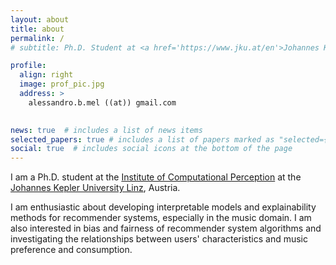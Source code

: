 ```yaml
---
layout: about
title: about
permalink: /
# subtitle: Ph.D. Student at <a href='https://www.jku.at/en'>Johannes Kepler University Linz, Austria</a> # Address. Contacts. Moto. Etc.

profile:
  align: right
  image: prof_pic.jpg
  address: >
    alessandro.b.mel ((at)) gmail.com
 

news: true  # includes a list of news items
selected_papers: true # includes a list of papers marked as "selected={true}"
social: true  # includes social icons at the bottom of the page
---
```


I am a Ph.D. student at the <a href='https://www.jku.at/en/institute-of-computational-perception/'>Institute of Computational Perception</a> at the <a href='https://www.jku.at/en'>Johannes Kepler University Linz</a>, Austria. 

I am enthusiastic about developing interpretable models and explainability methods for recommender systems, especially in the music domain. I am also interested in bias and fairness of recommender system algorithms and investigating the relationships between users' characteristics and music preference and consumption.

<!--- # Put your address / PO. box / other info right below your picture. You can also disable any these elements by editing `profile` property of the YAML header of your `_pages/about.md`. Edit `_bibliography/papers.bib` and Jekyll will render your [publications page](/al-folio/publications/) automatically.

# Link to your social media connections, too. This theme is set up to use [F#ont Awesome icons](http://fortawesome.github.io/Font-Awesome/) and [Academicons](https://jpswalsh.github.io/academicons/), like the ones below. Add your Facebook, Twitter, LinkedIn, Google Scholar, or just disable all of them.
 --->
 

